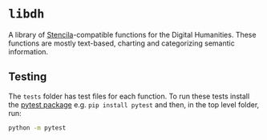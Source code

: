# `libdh`

A library of [Stencila](http://stenci.la)-compatible functions for the Digital Humanities. These functions are mostly text-based, charting and categorizing semantic information.


## Testing

The `tests` folder has test files for each function. To run these tests install the [pytest package](https://docs.pytest.org/en/latest/) e.g. `pip install pytest` and then, in the top level folder, run:

```bash
python -m pytest
```
